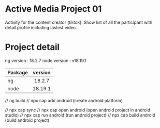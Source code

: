 
# Active Media Project 01

Activity for the content creator (tiktok). Show list of all the participant with detail profile including lastest video.


# Project detail

ng version : 18.2.7
node version : v18.19.1

| Package |  version  |
|:-----|:--------:|
| ng   | 18.2.7 |
| node   |  18.19.1  |



// ng build
// npx cap add android  (create android platform)

// npx cap sync
// npx cap open android  (open android project in android studio)
// npx cap run android   (run android project)
// npx cap build android  (build android project)
